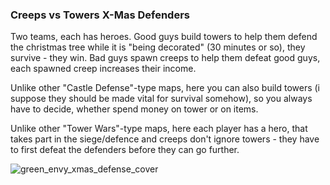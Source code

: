 ### Creeps vs Towers X-Mas Defenders

Two teams, each has heroes. Good guys build towers to help them defend the christmas tree while it is "being decorated" (30 minutes or so), they survive - they win. Bad guys spawn creeps to help them defeat good guys, each spawned creep increases their income.

Unlike other "Castle Defense"-type maps, here you can also build towers (i suppose they should be made vital for survival somehow), so you always have to decide, whether spend money on tower or on items.

Unlike other "Tower Wars"-type maps, here each player has a hero, that takes part in the siege/defence and creeps don't ignore towers - they have to first defeat the defenders before they can go further.

![green_envy_xmas_defense_cover](https://user-images.githubusercontent.com/30558426/31322188-d567d23c-ac9b-11e7-8161-ced532485982.png)
